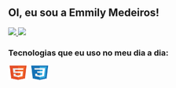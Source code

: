 ## OI, eu sou a Emmily Medeiros!

<div>
    <a href="https://github.com/emmilyclmedeiros">
    <img height="180em" src="https://github-readme-stats.vercel.app/api?username=emmilyclmedeiros&show_icons=true&theme=dracula&include_all_commits=true&count_private=true"/>
    <img height="180em" src="https://github-readme-stats.vercel.app/api/top-langs/?username=emmilyclmedeiros&layout=compact&langs_count=7&theme=dracula"/>
    </a>
  </div>
  <div>
    <h3>Tecnologias que eu uso no meu dia a dia:</h3>
    <img align="center" alt="HTML" height="30" width="40" src="https://raw.githubusercontent.com/devicons/devicon/master/icons/html5/html5-original.svg">
    <img align="center" alt="CSS" height="30" width="40" src="https://raw.githubusercontent.com/devicons/devicon/master/icons/css3/css3-original.svg">
  </div>
